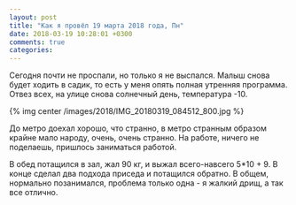 ```yaml
---
layout: post
title: "Как я провёл 19 марта 2018 года, Пн"
date: 2018-03-19 10:28:01 +0300
comments: true
categories: 
---
```

Сегодня почти не проспали, но только я не выспался. Малыш снова будет ходить в садик, то есть у меня опять полная утренняя программа. Отвез всех, на улице снова солнечный день, температура -10. 

{% img center /images/2018/IMG_20180319_084512_800.jpg %}

До метро доехал хорошо, что странно, в метро странным образом крайне мало народу, очень, очень странно. На работе, ничего не поделаешь, пришлось заниматься работой.

В обед потащился в зал, жал 90 кг, и выжал всего-навсего 5\*10 + 9. В конце сделал два подхода приседа и потащился обратно. В общем, нормально позанимался, проблема только одна - я жалкий дрищ, а так все отлично.